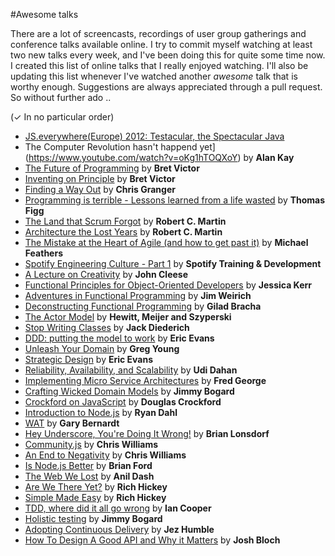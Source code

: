 #Awesome talks

There are a lot of screencasts, recordings of user group gatherings and conference talks available online. I try to commit myself watching at least two new talks every week, and I've been doing this for quite some time now. I created this list of online talks that I really enjoyed watching. I'll also be updating this list whenever I've watched another *awesome* talk that is worthy enough. Suggestions are always appreciated through a pull request. So without further ado ..

(✓ In no particular order)

- [JS.everywhere(Europe) 2012: Testacular, the Spectacular Java](http://www.youtube.com/watch?v=5mHjJ4xf_K0)
- The Computer Revolution hasn't happend yet](https://www.youtube.com/watch?v=oKg1hTOQXoY) by **Alan Kay**
- [The Future of Programming](https://vimeo.com/71278954) by **Bret Victor**
- [Inventing on Principle](https://vimeo.com/36579366) by **Bret Victor**
- [Finding a Way Out](http://www.infoq.com/presentations/reimagining-software) by **Chris Granger**
- [Programming is terrible - Lessons learned from a life wasted](https://www.youtube.com/watch?v=csyL9EC0S0c) by **Thomas Figg**
- [The Land that Scrum Forgot](https://www.youtube.com/watch?v=hG4LH6P8Syk) by **Robert C. Martin**
- [Architecture the Lost Years](http://www.confreaks.com/videos/759-rubymidwest2011-keynote-architecture-the-lost-years) by **Robert C. Martin**
- [The Mistake at the Heart of Agile (and how to get past it)](http://ndc2011.macsimum.no/mp4/Day1%20Wednesday/Track4%201500-1600.mp4) by **Michael Feathers**
- [Spotify Engineering Culture - Part 1](https://vimeo.com/85490944) by **Spotify Training & Development**
- [A Lecture on Creativity](https://www.youtube.com/watch?v=ijtQP9nwrQA) by **John Cleese**
- [Functional Principles for Object-Oriented Developers](http://www.youtube.com/watch?v=pMGY9ViIGNU) by **Jessica Kerr**
- [Adventures in Functional Programming](https://vimeo.com/45140590) by **Jim Weirich**
- [Deconstructing Functional Programming](http://www.infoq.com/presentations/functional-pros-cons) by **Gilad Bracha**
- [The Actor Model](http://channel9.msdn.com/Shows/Going+Deep/Hewitt-Meijer-and-Szyperski-The-Actor-Model-everything-you-wanted-to-know-but-were-afraid-to-ask) by **Hewitt, Meijer and Szyperski**
- [Stop Writing Classes](http://pyvideo.org/video/880/stop-writing-classes) by **Jack Diederich**
- [DDD: putting the model to work](http://www.infoq.com/presentations/model-to-work-evans) by **Eric Evans**
- [Unleash Your Domain](https://vimeo.com/19428577) by **Greg Young**
- [Strategic Design](http://www.infoq.com/presentations/strategic-design-evans) by **Eric Evans**
- [Reliability, Availability, and Scalability](https://vimeo.com/6222577) by **Udi Dahan**
- [Implementing Micro Service Architectures](https://vimeo.com/79866979) by **Fred George**
- [Crafting Wicked Domain Models](https://vimeo.com/43598193) by **Jimmy Bogard**
- [Crockford on JavaScript](http://yuiblog.com/crockford/) by **Douglas Crockford**
- [Introduction to Node.js](http://www.yuiblog.com/blog/2010/05/20/video-dahl/) by **Ryan Dahl**
- [WAT](https://www.destroyallsoftware.com/talks/wat) by **Gary Bernardt**
- [Hey Underscore, You're Doing It Wrong!](http://www.youtube.com/watch?v=m3svKOdZijA) by **Brian Lonsdorf**
- [Community.js](https://www.youtube.com/watch?v=23Yxji-tEfc) by **Chris Williams**
- [An End to Negativity](https://www.youtube.com/watch?v=17rkSdkc5TI) by **Chris Williams**
- [Is Node.js Better](https://www.youtube.com/watch?v=C5fa1LZYodQ) by **Brian Ford**
- [The Web We Lost](https://www.youtube.com/watch?v=9KKMnoTTHJk) by **Anil Dash**
- [Are We There Yet?](http://www.infoq.com/presentations/Are-We-There-Yet-Rich-Hickey) by **Rich Hickey**
- [Simple Made Easy](http://www.infoq.com/presentations/Simple-Made-Easy) by **Rich Hickey**
- [TDD, where did it all go wrong](http://vimeo.com/68375232) by **Ian Cooper**
- [Holistic testing](http://vimeo.com/68390508) by **Jimmy Bogard**
- [Adopting Continuous Delivery](http://vimeo.com/68320415) by **Jez Humble**
- [How To Design A Good API and Why it Matters](http://www.youtube.com/watch?v=aAb7hSCtvGw) by **Josh Bloch**
